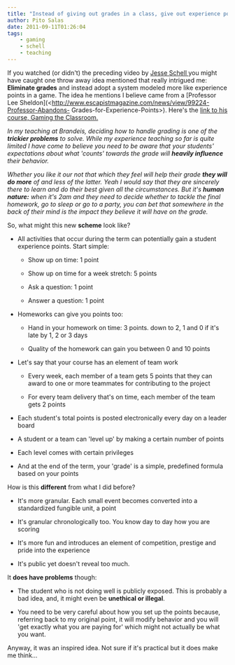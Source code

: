 ```yaml
---
title: "Instead of giving out grades in a class, give out experience points"
author: Pito Salas
date: 2011-09-11T01:26:04
tags:
    - gaming
    - schell
    - teaching
---
```




If you watched (or didn't) the preceding video by [Jesse Schell
](<http://www.schellgames.com/>)you might have caught one throw away idea
mentioned that really intrigued me: **Eliminate grades** and instead adopt a
system modeled more like experience points in a game. The idea he mentions I
believe came from a [Professor Lee
Sheldon](<http://www.escapistmagazine.com/news/view/99224-Professor-Abandons-
Grades-for-Experience-Points>). Here's the [link to his course, Gaming the
Classroom.](<http://gamingtheclassroom.wordpress.com/syllabus/>)

_In my teaching at Brandeis, deciding how to handle grading is one of the
**trickier problems** to solve. While my experience teaching so far is quite
limited I have come to believe you need to be aware that your students'
expectations about what 'counts' towards the grade will **heavily influence**
their behavior._

_Whether you like it our not that which they feel will help their grade **they
will do more** of and less of the latter. Yeah I would say that they are
sincerely there to learn and do their best given all the circumstances. But
it's **human nature:** when it's 2am and they need to decide whether to tackle
the final homework, go to sleep or go to a party, you can bet that somewhere
in the back of their mind is the impact they believe it will have on the
grade._

So, what might this new **scheme** look like?

  * All activities that occur during the term can potentially gain a student experience points. Start simple: 

    * Show up on time: 1 point

    * Show up on time for a week stretch: 5 points

    * Ask a question: 1 point

    * Answer a question: 1 point

  * Homeworks can give you points too: 

    * Hand in your homework on time: 3 points. down to 2, 1 and 0 if it's late by 1, 2 or 3 days

    * Quality of the homework can gain you between 0 and 10 points

  * Let's say that your course has an element of team work 

    * Every week, each member of a team gets 5 points that they can award to one or more teammates for contributing to the project

    * For every team delivery that's on time, each member of the team gets 2 points

  * Each student's total points is posted electronically every day on a leader board

  * A student or a team can 'level up' by making a certain number of points

  * Each level comes with certain privileges

  * And at the end of the term, your 'grade' is a simple, predefined formula based on your points

How is this **different** from what I did before?

  * It's more granular. Each small event becomes converted into a standardized fungible unit, a point

  * It's granular chronologically too. You know day to day how you are scoring

  * It's more fun and introduces an element of competition, prestige and pride into the experience

  * It's public yet doesn't reveal too much.

It **does have problems** though:

  * The student who is not doing well is publicly exposed. This is probably a bad idea, and, it might even be **unethical or illegal**.

  * You need to be very careful about how you set up the points because, referring back to my original point, it will modify behavior and you will 'get exactly what you are paying for' which might not actually be what you want.

Anyway, it was an inspired idea. Not sure if it's practical but it does make
me think…


